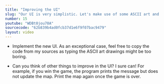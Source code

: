 ```yaml
---
title: "Improving the UI"
slug: "Our UI is very simplistic. Let's make use of some ASCII art and make the UI a little bit more attractive."
number: 15
youtube: "WDBt0jou70A"
sourcecode: "62b839b4ad0fcb37d1e6f9f07bac9479"
layout: video
---
```


* Implement the new UI. As an exceptional case, feel free to copy the code from my sources as typing the ASCII art drawings might be too boring.


* Can you think of other things to improve in the UI? I sure can! For example, if you win the game, the program prints the message but does not update the map. Print the map again once the game is over.




